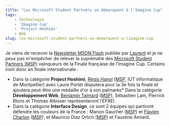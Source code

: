 ```yaml
---
title: "Les Microsoft Student Partners se démarquent à l'Imagine Cup"
tags:
    - Technologie
    - 'Imagine Cup'
    - 'Project Hoshimi'
    - Web
slug: les-microsoft-student-partners-se-demarquent-a-limagine-cup
---
```


Je viens de recevoir la
[Newsletter MSDN Flash](http://msdn.microsoft.com/en-us/aa570311.aspx) publiée
par [Laurent](http://blogs.msdn.com/b/laurelle/) et je ne peux pas m'empêcher de
relever la suprématie des
[Microsoft Student Partners (MSP)](https://msdn.microsoft.com/en-us/microsoftstudentpartners.aspx)
vainqueurs de la Finale française de l'Imagine Cup. Certains iront donc en
finale internationale&nbsp;:

-   Dans la catégorie **Project Hoshimi**,
    [Régis Hanol](http://blogs.developpeur.org/zogstrip/archive/2007/06/15/project-hoshimi-finaliste.aspx)
    ([MSP](https://msdn.microsoft.com/en-us/microsoftstudentpartners.aspx), IUT
    informatique de Montpellier) avec Laure Portet disputera pour la 3e fois la
    finale et ajoutera peut-être une médaille d'or à son palmarès\* Dans la
    catégorie **Développement Web**,
    [Benjamin Talmard](http://benjamin.talmard.com/)
    ([MSP](https://msdn.microsoft.com/en-us/microsoftstudentpartners.aspx)),
    Sébastien Lam, Pierrick Blons et Thomas Albisser représenteront l'EFREI.
-   Dans la catégorie **Interface Design**, ce sont 2 équipes qui partiront
    défendre les couleurs de la France&nbsp;: Manon Gaucher
    ([MSP](https://msdn.microsoft.com/en-us/microsoftstudentpartners.aspx)) et
    [Flavien Charlon](http://blogs.codes-sources.com/raptorxp/archive/2007/06/15/imagine-cup-2007-c-est-parti-pour-la-finale.aspx)
    ([MSP](https://msdn.microsoft.com/en-us/microsoftstudentpartners.aspx)), et
    Mauricio Diaz Orlich
    ([MSP](https://msdn.microsoft.com/en-us/microsoftstudentpartners.aspx)) et
    Faustine Amiard.

